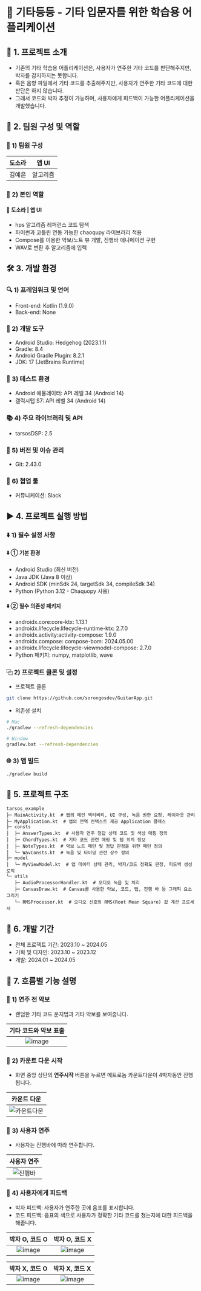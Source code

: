 # 🎸 기타등등 - 기타 입문자를 위한 학습용 어플리케이션

## 📖 1. 프로젝트 소개

- 기존의 기타 학습용 어플리케이션은, 사용자가 연주한 기타 코드를 판단해주지만, 박자를 감지하지는 못합니다.
- 혹은 음향 파일에서 기타 코드를 추출해주지만, 사용자가 연주한 기타 코드에 대한 판단은 하지 않습니다.
- 그래서 코드와 박자 추정이 가능하며, 사용자에게 피드백이 가능한 어플리케이션을 개발했습니다.

## 👤 2. 팀원 구성 및 역할

### 👤 1) 팀원 구성

| 도소라 | 앱 UI |
|---|---|
| 김예은 | 알고리즘 |

### 👤 2) 본인 역할

#### 🐚 도소라 | 앱 UI

- hps 알고리즘 레퍼런스 코드 탐색
- 파이썬과 코틀린 연동 가능한 chaoqupy 라이브러리 적용
- Compose를 이용한 악보/노트 뷰 개발, 진행바 애니메이션 구현
- WAV로 변환 후 알고리즘에 입력

## 🛠️ 3. 개발 환경

### 🔍 1) 프레임워크 및 언어
- Front-end: Kotlin (1.9.0)
- Back-end: None

### 🔧 2) 개발 도구
- Android Studio: Hedgehog (2023.1.1)
- Gradle: 8.4
- Android Gradle Plugin: 8.2.1
- JDK: 17 (JetBrains Runtime)

### 📱 3) 테스트 환경
- Android 에뮬레이터: API 레벨 34 (Android 14)
- 갤럭시탭 S7: API 레벨 34 (Android 14)

### 📚 4) 주요 라이브러리 및 API
- tarsosDSP: 2.5

### 🔖 5) 버전 및 이슈 관리
- Git: 2.43.0

### 👥 6) 협업 툴
- 커뮤니케이션: Slack

## ▶️ 4. 프로젝트 실행 방법

### ⬇️ 1) 필수 설정 사항

#### ⬇️ ① 기본 환경
- Android Studio (최신 버전)
- Java JDK (Java 8 이상)
- Android SDK (minSdk 24, targetSdk 34, compileSdk 34)
- Python (Python 3.12 - Chaquopy 사용)

#### ⬇️ ② 필수 의존성 패키지
- androidx.core:core-ktx: 1.13.1
- androidx.lifecycle:lifecycle-runtime-ktx: 2.7.0
- androidx.activity:activity-compose: 1.9.0
- androidx.compose: compose-bom: 2024.05.00
- androidx.lifecycle:lifecycle-viewmodel-compose: 2.7.0
- Python 패키지: numpy, matplotlib, wave

### ⿻ 2) 프로젝트 클론 및 설정
- 프로젝트 클론
```bash
git clone https://github.com/sorongosdev/GuitarApp.git
```
- 의존성 설치
```bash
# Mac
./gradlew --refresh-dependencies

# Window
gradlew.bat --refresh-dependencies
```

### 🌐 3) 앱 빌드
```bash
./gradlew build
```

## 📁 5. 프로젝트 구조
```
tarsos_example
├─ MainActivity.kt  # 앱의 메인 액티비티, UI 구성, 녹음 권한 요청, 레이아웃 관리
├─ MyApplication.kt  # 앱의 전역 컨텍스트 제공 Application 클래스
├─ consts
│  ├─ AnswerTypes.kt  # 사용자 연주 정답 상태 코드 및 색상 매핑 정의
│  ├─ ChordTypes.kt  # 기타 코드 관련 매핑 및 탭 위치 정보
│  ├─ NoteTypes.kt  # 악보 노트 패턴 및 정답 판정을 위한 패턴 정의
│  └─ WavConsts.kt  # 녹음 및 타이밍 관련 상수 정의
├─ model
│  └─ MyViewModel.kt  # 앱 데이터 상태 관리, 박자/코드 정확도 판정, 피드백 생성 로직
└─ utils
   ├─ AudioProcessorHandler.kt  # 오디오 녹음 및 처리
   ├─ CanvasDraw.kt  # Canvas를 사용한 악보, 코드, 탭, 진행 바 등 그래픽 요소 그리기
   └─ RMSProcessor.kt  # 오디오 신호의 RMS(Root Mean Square) 값 계산 프로세서
```

## 📅 6. 개발 기간
- 전체 프로젝트 기간: 2023.10 ~ 2024.05
- 기획 및 디자인: 2023.10 ~ 2023.12
- 개발: 2024.01 ~ 2024.05

## 📜 7. 흐름별 기능 설명

### 📄 1) 연주 전 악보

- 랜덤한 기타 코드 운지법과 기타 악보를 보여줍니다.

| 기타 코드와 악보 표출 |
| :-----: |
| ![image](https://github.com/user-attachments/assets/155d7c3f-07ae-43f5-85a0-79dc3534f603) |

### 📄 2) 카운트 다운 시작

- 화면 중앙 상단의 **연주시작** 버튼을 누르면 메트로놈 카운트다운이 4박자동안 진행됩니다.

| 카운트 다운 |
| :-----: |
| ![카운트다운](https://github.com/user-attachments/assets/77e2a099-89cd-4c8e-bea0-fe369a083ced) |

### 📄 3) 사용자 연주

- 사용자는 진행바에 따라 연주합니다.

| 사용자 연주 |
| :-----: |
| ![진행바](https://github.com/user-attachments/assets/aeef6c6c-2986-4861-8fc3-eeff323c8507) |

### 📄 4) 사용자에게 피드백

- 박자 피드백: 사용자가 연주한 곳에 음표를 표시합니다.
- 코드 피드백: 음표의 색으로 사용자가 정확한 기타 코드를 쳤는지에 대한 피드백을 해줍니다.

| 박자 O, 코드 O | 박자 O, 코드 X |
| :-----: | :-----: |
| ![image](https://github.com/user-attachments/assets/420474ab-243e-415d-9315-d460ec371809) | ![image](https://github.com/user-attachments/assets/7d4deda5-2e96-46ff-9ca3-8f520d8ae010) |

| 박자 X, 코드 O | 박자 X, 코드 X |
| :-----: | :-----: |
| ![image](https://github.com/user-attachments/assets/e39d7d20-c51c-446f-b4e7-acd11e39edb7) | ![image](https://github.com/user-attachments/assets/49c73f81-a582-4168-b41c-089f0c1ac07f) |
